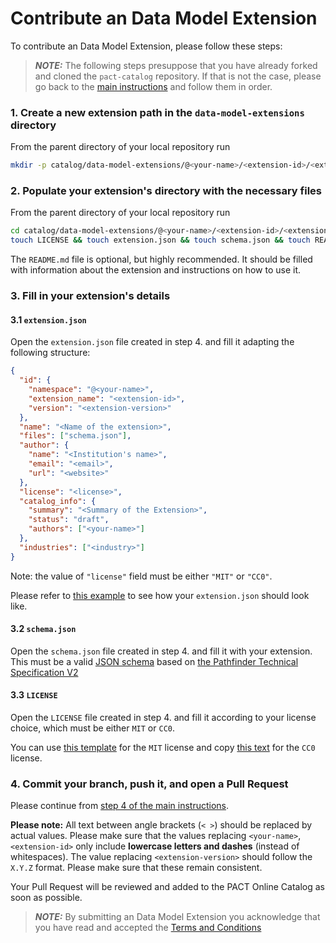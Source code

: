 # Contribute an Data Model Extension

To contribute an Data Model Extension, please follow these steps:

> **_NOTE:_** The following steps presuppose that you have already forked and cloned the `pact-catalog` repository. If that is not the case, please go back to the [main instructions](/README.md) and follow them in order.

### 1. Create a new extension path in the `data-model-extensions` directory

From the parent directory of your local repository run

```sh
mkdir -p catalog/data-model-extensions/@<your-name>/<extension-id>/<extension-version>
```

### 2. Populate your extension's directory with the necessary files

From the parent directory of your local repository run

```sh
cd catalog/data-model-extensions/@<your-name>/<extension-id>/<extension-version>
touch LICENSE && touch extension.json && touch schema.json && touch README.md
```

The `README.md` file is optional, but highly recommended. It should be filled with information about the extension and instructions on how to use it.

### 3. Fill in your extension's details

#### 3.1 `extension.json`

Open the `extension.json` file created in step 4. and fill it adapting the following structure:

```json
{
  "id": {
    "namespace": "@<your-name>",
    "extension_name": "<extension-id>",
    "version": "<extension-version>"
  },
  "name": "<Name of the extension>",
  "files": ["schema.json"],
  "author": {
    "name": "<Institution's name>",
    "email": "<email>",
    "url": "<website>"
  },
  "license": "<license>",
  "catalog_info": {
    "summary": "<Summary of the Extension>",
    "status": "draft",
    "authors": ["<your-name>"]
  },
  "industries": ["<industry>"]
}
```

Note: the value of `"license"` field must be either `"MIT"` or `"CC0"`.

Please refer to [this example](./catalog/data-model-extensions/@example-institution/example-extension/0.0.0/extension.json) to see how your `extension.json` should look like.

#### 3.2 `schema.json`

Open the `schema.json` file created in step 4. and fill it with your extension. This must be a valid [JSON schema](https://json-schema.org) based on [the Pathfinder Technical Specification V2](https://wbcsd.github.io/tr/2023/data-exchange-protocol-20230314/)

#### 3.3 `LICENSE`

Open the `LICENSE` file created in step 4. and fill it according to your license choice, which must be either `MIT` or `CC0`.

You can use [this template](https://github.com/sine-fdn/pact-catalog-frontend/blob/main/frontend/utils/MIT.txt) for the `MIT` license and copy [this text](https://github.com/sine-fdn/pact-catalog-frontend/blob/main/frontend/utils/CC0.txt) for the `CC0` license.

### 4. Commit your branch, push it, and open a Pull Request

Please continue from [step 4 of the main instructions](/README.md#4-commit-and-push-your-branch).

<strong>Please note:</strong> All text between angle brackets (`< >`) should be replaced by actual values. Please make sure that the values replacing `<your-name>`, `<extension-id>` only include <strong>lowercase letters and dashes</strong> (instead of whitespaces). The value replacing `<extension-version>` should follow the `X.Y.Z` format. Please make sure that these remain consistent.

Your Pull Request will be reviewed and added to the PACT Online Catalog as soon as possible.

> **_NOTE:_** By submitting an Data Model Extension you acknowledge that you have read and accepted the [Terms and Conditions](/catalog/legal/TERMSANDCONDITIONS.md)
